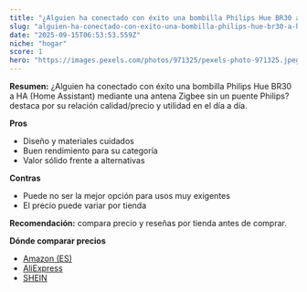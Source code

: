 ```yaml
---
title: "¿Alguien ha conectado con éxito una bombilla Philips Hue BR30 a HA (Home Assistant) mediante una antena Zigbee sin un puente Philips?"
slug: "alguien-ha-conectado-con-exito-una-bombilla-philips-hue-br30-a-ha-home-assistant"
date: "2025-09-15T06:53:53.559Z"
niche: "hogar"
score: 1
hero: "https://images.pexels.com/photos/971325/pexels-photo-971325.jpeg?auto=compress&cs=tinysrgb&fit=crop&h=627&w=1200&auto=compress&cs=tinysrgb&w=1200&h=675&fit=crop"
---
```


**Resumen:** ¿Alguien ha conectado con éxito una bombilla Philips Hue BR30 a HA (Home Assistant) mediante una antena Zigbee sin un puente Philips? destaca por su relación calidad/precio y utilidad en el día a día.

**Pros**
- Diseño y materiales cuidados
- Buen rendimiento para su categoría
- Valor sólido frente a alternativas

**Contras**
- Puede no ser la mejor opción para usos muy exigentes
- El precio puede variar por tienda

**Recomendación:** compara precio y reseñas por tienda antes de comprar.

**Dónde comparar precios**
- [Amazon (ES)](https://www.amazon.es/s?k=%C2%BFAlguien%20ha%20conectado%20con%20%C3%A9xito%20una%20bombilla%20Philips%20Hue%20BR30%20a%20HA%20(Home%20Assistant)%20mediante%20una%20antena%20Zigbee%20sin%20un%20puente%20Philips%3F&tag=teknovashop25-21)
- [AliExpress](https://www.aliexpress.com/wholesale?SearchText=%C2%BFAlguien%20ha%20conectado%20con%20%C3%A9xito%20una%20bombilla%20Philips%20Hue%20BR30%20a%20HA%20(Home%20Assistant)%20mediante%20una%20antena%20Zigbee%20sin%20un%20puente%20Philips%3F)
- [SHEIN](https://www.shein.com/pdsearch/%C2%BFAlguien%20ha%20conectado%20con%20%C3%A9xito%20una%20bombilla%20Philips%20Hue%20BR30%20a%20HA%20(Home%20Assistant)%20mediante%20una%20antena%20Zigbee%20sin%20un%20puente%20Philips%3F)